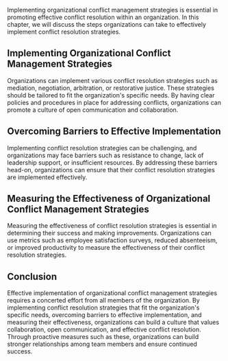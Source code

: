 
Implementing organizational conflict management strategies is essential in promoting effective conflict resolution within an organization. In this chapter, we will discuss the steps organizations can take to effectively implement conflict resolution strategies.

Implementing Organizational Conflict Management Strategies
----------------------------------------------------------

Organizations can implement various conflict resolution strategies such as mediation, negotiation, arbitration, or restorative justice. These strategies should be tailored to fit the organization's specific needs. By having clear policies and procedures in place for addressing conflicts, organizations can promote a culture of open communication and collaboration.

Overcoming Barriers to Effective Implementation
-----------------------------------------------

Implementing conflict resolution strategies can be challenging, and organizations may face barriers such as resistance to change, lack of leadership support, or insufficient resources. By addressing these barriers head-on, organizations can ensure that their conflict resolution strategies are implemented effectively.

Measuring the Effectiveness of Organizational Conflict Management Strategies
----------------------------------------------------------------------------

Measuring the effectiveness of conflict resolution strategies is essential in determining their success and making improvements. Organizations can use metrics such as employee satisfaction surveys, reduced absenteeism, or improved productivity to measure the effectiveness of their conflict resolution strategies.

Conclusion
----------

Effective implementation of organizational conflict management strategies requires a concerted effort from all members of the organization. By implementing conflict resolution strategies that fit the organization's specific needs, overcoming barriers to effective implementation, and measuring their effectiveness, organizations can build a culture that values collaboration, open communication, and effective conflict resolution. Through proactive measures such as these, organizations can build stronger relationships among team members and ensure continued success.
